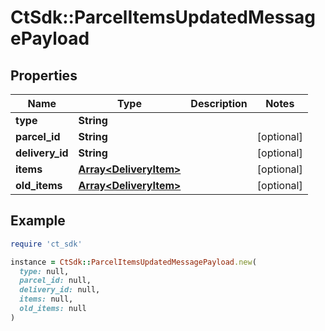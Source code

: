 # CtSdk::ParcelItemsUpdatedMessagePayload

## Properties

| Name | Type | Description | Notes |
| ---- | ---- | ----------- | ----- |
| **type** | **String** |  |  |
| **parcel_id** | **String** |  | [optional] |
| **delivery_id** | **String** |  | [optional] |
| **items** | [**Array&lt;DeliveryItem&gt;**](DeliveryItem.md) |  | [optional] |
| **old_items** | [**Array&lt;DeliveryItem&gt;**](DeliveryItem.md) |  | [optional] |

## Example

```ruby
require 'ct_sdk'

instance = CtSdk::ParcelItemsUpdatedMessagePayload.new(
  type: null,
  parcel_id: null,
  delivery_id: null,
  items: null,
  old_items: null
)
```

